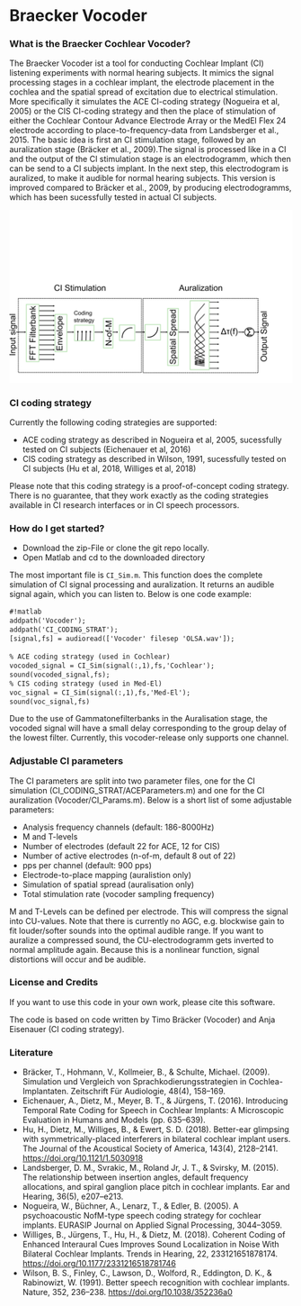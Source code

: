 # Braecker Vocoder #

### What is the Braecker Cochlear Vocoder? ###

The Braecker Vocoder ist a tool for conducting Cochlear Implant (CI) listening experiments with normal hearing subjects. It mimics the signal processing stages in a cochlear implant, the electrode placement in the cochlea and the spatial spread of excitation due to electrical stimulation.
More specifically it simulates the ACE CI-coding strategy (Nogueira et al, 2005) or the CIS CI-coding strategy
and then the place of stimulation of either the Cochlear Contour Advance Electrode Array or the MedEl Flex 24 electrode according
to place-to-frequency-data from Landsberger et al., 2015.
The basic idea is first an CI stimulation stage, followed by an auralization stage (Bräcker et al., 2009).The signal is processed like in a CI and the output of the CI stimulation stage is an electrodogramm,
which then can be send to a CI subjects implant. In the next step, this electrodogram is auralized, to make it audible for normal hearing subjects.
This version is improved compared to Bräcker et al., 2009, by producing electrodogramms, which has been sucessfully tested in actual CI subjects.

![signal flow graph of the braecker vocoder](Vocoder/Vocoder_Flowchart.png)

### CI coding strategy ###

Currently the following coding strategies are supported:

* ACE coding strategy as described in Nogueira et al, 2005, sucessfully tested on CI subjects (Eichenauer et al, 2016)
* CIS coding strategy as described in Wilson, 1991, sucessfully tested on CI subjects (Hu et al, 2018, Williges et al, 2018)

Please note that this coding strategy is a proof-of-concept coding strategy.
There is no guarantee, that they work exactly as the coding strategies available
in CI research interfaces or in CI speech processors.

### How do I get started? ###

* Download the zip-File or clone the git repo locally.
* Open Matlab and cd to the downloaded directory

The most important file is `CI_Sim.m`.
This function does the complete simulation of CI signal processing and auralization. It returns an audible signal again, which you can listen to.
Below is one code example:

```
#!matlab
addpath('Vocoder');
addpath('CI_CODING_STRAT');
[signal,fs] = audioread(['Vocoder' filesep 'OLSA.wav']);

% ACE coding strategy (used in Cochlear)
vocoded_signal = CI_Sim(signal(:,1),fs,'Cochlear');
sound(vocoded_signal,fs);
% CIS coding strategy (used in Med-El)
voc_signal = CI_Sim(signal(:,1),fs,'Med-El');
sound(voc_signal,fs)
```

Due to the use of Gammatonefilterbanks in the Auralisation stage, the vocoded signal will have a small delay corresponding to the group delay of the lowest filter.
Currently, this vocoder-release only supports one channel. 

### Adjustable CI parameters ###

The CI parameters are split into two parameter files, one for the CI simulation (CI_CODING_STRAT/ACEParameters.m) and one for the CI auralization (Vocoder/CI_Params.m). Below is a short list of some adjustable parameters:
 * Analysis frequency channels (default: 186-8000Hz)
 * M and T-levels
 * Number of electrodes (default 22 for ACE, 12 for CIS)
 * Number of active electrodes (n-of-m, default 8 out of 22)
 * pps per channel (default: 900 pps)
 * Electrode-to-place mapping (auralistion only)
 * Simulation of spatial spread (auralisation only)
 * Total stimulation rate (vocoder sampling frequency)

M and T-Levels can be defined per electrode. This will compress the signal
into CU-values. Note that there is currently no AGC, e.g. blockwise gain to
fit louder/softer sounds into the optimal audible range.
If you want to auralize a compressed sound, the CU-electrodogramm gets
inverted to normal amplitude again. Because this is a nonlinear function, signal distortions
will occur and be audible.
### License and Credits ###
If you want to use this code in your own work, please cite this software.

The code is based on code written by Timo Bräcker (Vocoder) and Anja Eisenauer (CI coding strategy).

### Literature ###

* Bräcker, T., Hohmann, V., Kollmeier, B., & Schulte, Michael. (2009). Simulation und Vergleich von Sprachkodierungsstrategien in Cochlea-Implantaten. Zeitschrift Für Audiologie, 48(4), 158–169.
* Eichenauer, A., Dietz, M., Meyer, B. T., & Jürgens, T. (2016). Introducing Temporal Rate Coding for Speech in Cochlear Implants: A Microscopic Evaluation in Humans and Models (pp. 635–639).
* Hu, H., Dietz, M., Williges, B., & Ewert, S. D. (2018). Better-ear glimpsing with symmetrically-placed interferers in bilateral cochlear implant users. The Journal of the Acoustical Society of America, 143(4), 2128–2141. https://doi.org/10.1121/1.5030918
* Landsberger, D. M., Svrakic, M., Roland Jr, J. T., & Svirsky, M. (2015). The relationship between insertion angles, default frequency allocations, and spiral ganglion place pitch in cochlear implants. Ear and Hearing, 36(5), e207–e213.
* Nogueira, W., Büchner, A., Lenarz, T., & Edler, B. (2005). A psychoacoustic NofM-type speech coding strategy for cochlear implants. EURASIP Journal on Applied Signal Processing, 3044–3059.
* Williges, B., Jürgens, T., Hu, H., & Dietz, M. (2018). Coherent Coding of Enhanced Interaural Cues Improves Sound Localization in Noise With Bilateral Cochlear Implants. Trends in Hearing, 22, 233121651878174. https://doi.org/10.1177/2331216518781746
* Wilson, B. S., Finley, C., Lawson, D., Wolford, R., Eddington, D. K., & Rabinowizt, W. (1991). Better speech recognition with cochlear implants. Nature, 352, 236–238. https://doi.org/10.1038/352236a0

